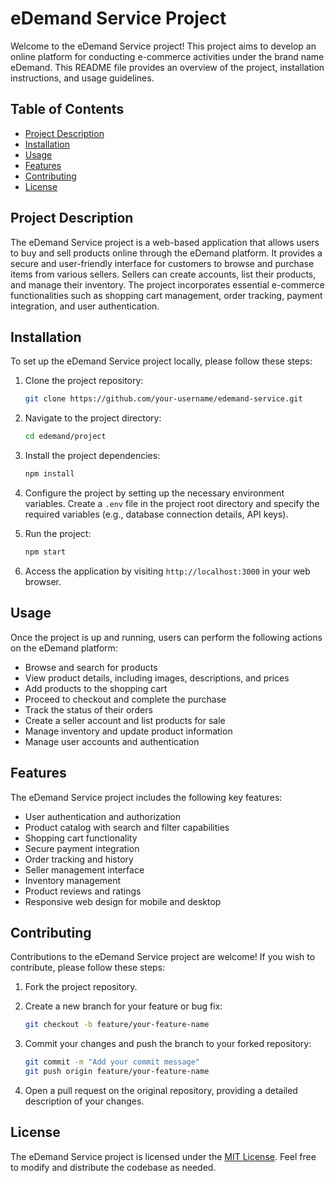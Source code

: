 # eDemand Service Project

Welcome to the eDemand Service project! This project aims to develop an online platform for conducting e-commerce activities under the brand name eDemand. This README file provides an overview of the project, installation instructions, and usage guidelines.

## Table of Contents

- [Project Description](#project-description)
- [Installation](#installation)
- [Usage](#usage)
- [Features](#features)
- [Contributing](#contributing)
- [License](#license)

## Project Description

The eDemand Service project is a web-based application that allows users to buy and sell products online through the eDemand platform. It provides a secure and user-friendly interface for customers to browse and purchase items from various sellers. Sellers can create accounts, list their products, and manage their inventory. The project incorporates essential e-commerce functionalities such as shopping cart management, order tracking, payment integration, and user authentication.

## Installation

To set up the eDemand Service project locally, please follow these steps:

1. Clone the project repository:

   ```bash
   git clone https://github.com/your-username/edemand-service.git
   ```

2. Navigate to the project directory:

   ```bash
   cd edemand/project
   ```

3. Install the project dependencies:

   ```bash
   npm install
   ```

4. Configure the project by setting up the necessary environment variables. Create a `.env` file in the project root directory and specify the required variables (e.g., database connection details, API keys).

5. Run the project:

   ```bash
   npm start
   ```

6. Access the application by visiting `http://localhost:3000` in your web browser.

## Usage

Once the project is up and running, users can perform the following actions on the eDemand platform:

- Browse and search for products
- View product details, including images, descriptions, and prices
- Add products to the shopping cart
- Proceed to checkout and complete the purchase
- Track the status of their orders
- Create a seller account and list products for sale
- Manage inventory and update product information
- Manage user accounts and authentication

## Features

The eDemand Service project includes the following key features:

- User authentication and authorization
- Product catalog with search and filter capabilities
- Shopping cart functionality
- Secure payment integration
- Order tracking and history
- Seller management interface
- Inventory management
- Product reviews and ratings
- Responsive web design for mobile and desktop

## Contributing

Contributions to the eDemand Service project are welcome! If you wish to contribute, please follow these steps:

1. Fork the project repository.

2. Create a new branch for your feature or bug fix:

   ```bash
   git checkout -b feature/your-feature-name
   ```

3. Commit your changes and push the branch to your forked repository:

   ```bash
   git commit -m "Add your commit message"
   git push origin feature/your-feature-name
   ```

4. Open a pull request on the original repository, providing a detailed description of your changes.

## License

The eDemand Service project is licensed under the [MIT License](LICENSE). Feel free to modify and distribute the codebase as needed.

